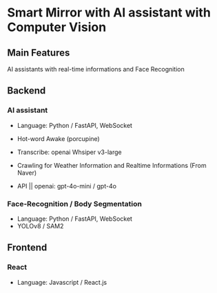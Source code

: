 # Smart Mirror with AI assistant with Computer Vision

## Main Features
AI assistants with real-time informations
and Face Recognition

## Backend
### AI assistant
- Language: Python / FastAPI, WebSocket
- Hot-word Awake (porcupine)
- Transcribe: openai Whsiper v3-large
- Crawling for Weather Information and Realtime Informations (From Naver)

- API || openai: gpt-4o-mini / gpt-4o

### Face-Recognition / Body Segmentation
- Language: Python / FastAPI, WebSocket
- YOLOv8 / SAM2 

## Frontend
### React
- Language: Javascript / React.js
  
